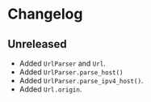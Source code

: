# Changelog

## Unreleased

- Added `UrlParser` and `Url`.
- Added `UrlParser.parse_host()`
- Added `UrlParser.parse_ipv4_host()`.
- Added `Url.origin`.
